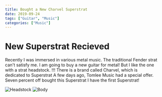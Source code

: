 ```yaml
---
title: Bought a New Charvel Superstrat
date: 2019-09-24
tags: ["Guitar", "Music"]
categories: ["Music"]
---
```

# New Superstrat Recieved
Recently I was immersed in various metal music.
The traditional Fender strat can't satisfy me.
I am going to buy a new guitar for metal!
But I like the one with a strat headstock.
!!!
There is a brand called Charvel, which is dedicated to Superstrat
A few days ago, Tomlee Music had a special offer.
Seven percent off bought this Superstrat
I have the first Superstrat!

![Headstock](/image/charvel_1.jpg)
![Body](/image/charvel_2.jpg)